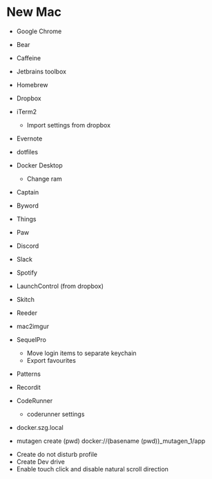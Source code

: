 # New Mac

- Google Chrome
- Bear
- Caffeine
- Jetbrains toolbox
- Homebrew
- Dropbox
- iTerm2
    - Import settings from dropbox
- Evernote
- dotfiles
- Docker Desktop
    - Change ram
- Captain
- Byword
- Things
- Paw
- Discord
- Slack
- Spotify
- LaunchControl (from dropbox)
- Skitch
- Reeder
- mac2imgur
- SequelPro
    - Move login items to separate keychain
    - Export favourites
- Patterns
- Recordit
- CodeRunner 
    - coderunner settings
- docker.szg.local

- mutagen create (pwd) docker://(basename (pwd))_mutagen_1/app

+ Create do not disturb profile
+ Create Dev drive
+ Enable touch click and disable natural scroll direction

